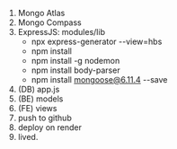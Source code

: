 1. Mongo Atlas
2. Mongo Compass
3. ExpressJS: modules/lib
   - npx express-generator --view=hbs
   - npm install 
   - npm install -g nodemon
   - npm install body-parser
   - npm install mongoose@6.11.4 --save
4. (DB) app.js
5. (BE) models
6. (FE) views
7. push to github
8. deploy on render
9. lived.
